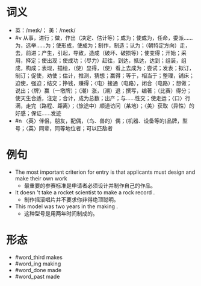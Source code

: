 # 词义
- 英：/meɪk/； 美：/meɪk/
- #v 从事，进行；做，作出（决定、估计等）；成为；使成为，任命，委派……为，选举……为；使形成，使成为；制作，制造；认为；（朝特定方向）走，去，前进；产生，引起，导致，造成（破坏、破损等）；使变得；开始；采用，择定；使出现；使成功；（尽力）赶往，到达，抵达，达到；组装，组成，构成；表现，描绘，（使）显得，（使）看上去成为；尝试；发表；拟订，制订；促使，劝使；估计，推测，猜想；赢得；等于，相当于；整理，铺床；迫使，强迫；结交；挣钱，赚得；〈电〉接通（电路），闭合（电路）；想做；说出；〈牌〉赢（一墩牌）；（潮）涨，（潮）退；撰写，编著；（比赛）得分；使天生合适，注定；合计，成为总数；出产；与……性交；使走运；〈口〉行满，走完（路程、距离）；（旅途中）顺道访问（某地）；〈美〉获取（异性）的好感；保证……发迹
- #n 〈英〉伴侣，朋友，配偶，（鸟、兽的）偶；(机器、设备等的)品牌，型号；〈英〉同辈，同等地位者；可以匹敌者
# 例句
- The most important criterion for entry is that applicants must design and make their own work
	- 最重要的参赛标准是申请者必须设计并制作自己的作品。
- It doesn 't take a rocket scientist to make a rock record .
	- 制作摇滚唱片并不要求你非得绝顶聪明。
- This model was two years in the making .
	- 这种型号是用两年时间制成的。
# 形态
- #word_third makes
- #word_ing making
- #word_done made
- #word_past made
